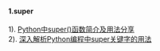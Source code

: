 #### 1.super
1). [Python中super()函数简介及用法分享](http://www.alonely.com.cn/Python/20161025/58629.html)  
2). [深入解析Python编程中super关键字的用法](http://www.jb51.net/article/87324.htm)  

